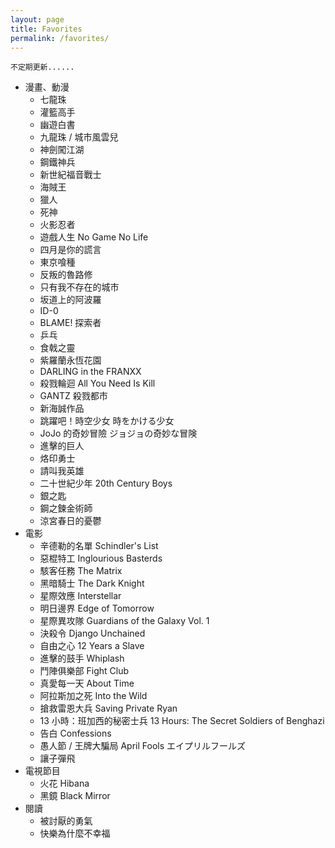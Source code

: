 ```yaml
---
layout: page
title: Favorites
permalink: /favorites/
---
```


```
不定期更新......
```

- 漫畫、動漫
    - 七龍珠
    - 灌籃高手
    - 幽遊白書
    - 九龍珠 / 城市風雲兒
    - 神劍闖江湖
    - 鋼鐵神兵
    - 新世紀福音戰士
    - 海賊王
    - 獵人
    - 死神
    - 火影忍者
    - 遊戲人生 No Game No Life
    - 四月是你的謊言
    - 東京喰種
    - 反叛的魯路修
    - 只有我不存在的城市
    - 坂道上的阿波羅
    - ID-0
    - BLAME! 探索者
    - 乒乓
    - 食戟之靈
    - 紫羅蘭永恆花園
    - DARLING in the FRANXX
    - 殺戮輪迴 All You Need Is Kill
    - GANTZ 殺戮都市
    - 新海誠作品
    - 跳躍吧！時空少女 時をかける少女
    - JoJo 的奇妙冒險 ジョジョの奇妙な冒険
    - 進擊的巨人
    - 烙印勇士
    - 請叫我英雄
    - 二十世紀少年 20th Century Boys
    - 銀之匙
    - 鋼之鍊金術師
    - 涼宮春日的憂鬱
- 電影
    - 辛德勒的名單 Schindler's List
    - 惡棍特工 Inglourious Basterds
    - 駭客任務 The Matrix
    - 黑暗騎士 The Dark Knight
    - 星際效應 Interstellar
    - 明日邊界 Edge of Tomorrow
    - 星際異攻隊 Guardians of the Galaxy Vol. 1
    - 決殺令 Django Unchained
    - 自由之心 12 Years a Slave
    - 進擊的鼓手 Whiplash
    - 鬥陣俱樂部 Fight Club
    - 真愛每一天 About Time
    - 阿拉斯加之死 Into the Wild
    - 搶救雷恩大兵 Saving Private Ryan
    - 13 小時：班加西的秘密士兵 13 Hours: The Secret Soldiers of Benghazi
    - 告白 Confessions
    - 愚人節 / 王牌大騙局 April Fools エイプリルフールズ
    - 讓子彈飛
- 電視節目
    - 火花 Hibana
    - 黑鏡 Black Mirror
- 閱讀
    - 被討厭的勇氣
    - 快樂為什麼不幸福
